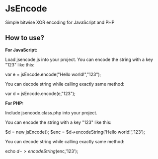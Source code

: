 JsEncode
==========

Simple bitwise XOR encoding for JavaScript and PHP

How to use?
--------------

**For JavaScript:**

Load jsencode.js into your project. You can encode the string with a key "123" like this:

var e = jsEncode.encode("Hello world!","123");

You can decode string while calling exactly same method:

var d = jsEncode.encode(e,"123");

**For PHP:**

Include jsencode.class.php into your project.

You can encode the string with a key "123" like this:

$d = new jsEncode();
$enc = $d->encodeString('Hello world!','123');

You can decode string while calling exactly same method:

echo $d->encodeString($enc,'123');